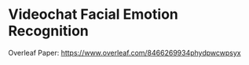# Videochat Facial Emotion Recognition

Overleaf Paper: https://www.overleaf.com/8466269934phydpwcwpsyx
